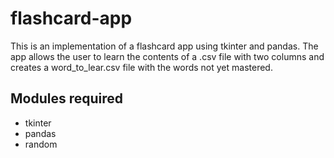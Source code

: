 # flashcard-app

This is an implementation of a flashcard app using tkinter and pandas. The app allows the user to learn the contents of a .csv file with two columns and creates a word_to_lear.csv file with the words not yet mastered.

## Modules required
- tkinter
- pandas
- random
